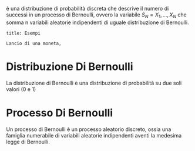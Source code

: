 è una distribuzione di probabilità discreta che descrive il numero di successi in un processo di Bernoulli, ovvero la variabile $S_N = X_1,...,X_N$ che somma n variabili aleatorie indipendenti di uguale distribuzione di Bernoulli.

```ad-example
title: Esempi

Lancio di una moneta, 

```

# Distribuzione Di Bernoulli

La distribuzione di Bernoulli è una distribuzione di probabilità su due soli valori (0 e 1)

# Processo Di Bernoulli

Un processo di Bernoulli è un processo aleatorio discreto, ossia una famiglia numerabile di variabili aleatorie indipendenti aventi la medesima legge di Bernoulli.